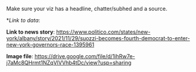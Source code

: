 Make sure your viz has a headline, chatter/subhed and a source.

**Link to data*: 

**Link to news story**: https://www.politico.com/states/new-york/albany/story/2021/11/29/suozzi-becomes-fourth-democrat-to-enter-new-york-governors-race-1395961

**Image file**: https://drive.google.com/file/d/1ihRw7e-j7aMc8QHrmt1NZqVlVVhb4tDc/view?usp=sharing
